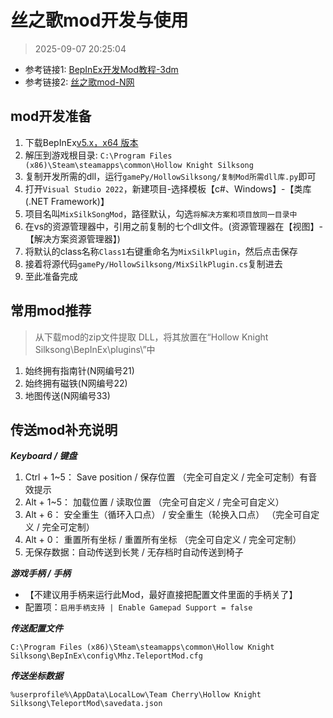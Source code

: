 # 丝之歌mod开发与使用

> 2025-09-07 20:25:04

* 参考链接1: [BepInEx开发Mod教程-3dm](https://mod.3dmgame.com/wiki/BepInEx)
* 参考链接2: [丝之歌mod-N网](https://www.nexusmods.com/games/hollowknightsilksong)

## mod开发准备

1. 下载BepInEx[v5.x，x64 版本](https://github.com/BepInEx/BepInEx/releases)
2. 解压到游戏根目录: `C:\Program Files (x86)\Steam\steamapps\common\Hollow Knight Silksong`
3. 复制开发所需的dll，运行`gamePy/HollowSilksong/复制Mod所需dll库.py`即可
4. 打开`Visual Studio 2022`，新建项目-选择模板【c#、Windows】-【类库(.NET Framework)】
5. 项目名叫`MixSilkSongMod`，路径默认，勾选`将解决方案和项目放同一目录中`
6. 在vs的资源管理器中，引用之前复制的七个dll文件。(资源管理器在【视图】-【解决方案资源管理器】)
7. 将默认的class名称`Class1`右键重命名为`MixSilkPlugin`，然后点击保存
8. 接着将源代码`gamePy/HollowSilksong/MixSilkPlugin.cs`复制进去
9. 至此准备完成

## 常用mod推荐

> 从下载mod的zip文件提取 DLL，将其放置在“Hollow Knight Silksong\BepInEx\plugins\”中

1. 始终拥有指南针(N网编号21)
2. 始终拥有磁铁(N网编号22)
3. 地图传送(N网编号33)

## 传送mod补充说明

***Keyboard / 键盘***

1. Ctrl + 1~5： Save position / 保存位置 （完全可自定义 / 完全可定制）有音效提示
2. Alt + 1~5： 加载位置 / 读取位置 （完全可自定义 / 完全可自定义）
3. Alt + 6： 安全重生（循环入口点） / 安全重生（轮换入口点） （完全可自定义 / 完全可定制）
4. Alt + 0： 重置所有坐标 / 重置所有坐标 （完全可自定义 / 完全可定制）
5. 无保存数据：自动传送到长凳 / 无存档时自动传送到椅子

***游戏手柄 / 手柄***

- 【不建议用手柄来运行此Mod，最好直接把配置文件里面的手柄关了】
- 配置项：`启用手柄支持 | Enable Gamepad Support = false`

***传送配置文件***

```text
C:\Program Files (x86)\Steam\steamapps\common\Hollow Knight Silksong\BepInEx\config\Mhz.TeleportMod.cfg
```

***传送坐标数据***

```text
%userprofile%\AppData\LocalLow\Team Cherry\Hollow Knight Silksong\TeleportMod\savedata.json
```
